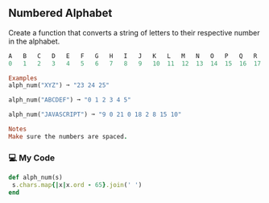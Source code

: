 ## Numbered Alphabet

Create a function that converts a string of letters to their respective number in the alphabet.
```ruby
A	B	C	D	E	F	G	H	I	J	K	L	M	N	O	P	Q	R	S	T	U	V	W	...
0	1	2	3	4	5	6	7	8	9	10	11	12	13	14	15	16	17	18	19	20	21	22	...

Examples
alph_num("XYZ") ➞ "23 24 25"

alph_num("ABCDEF") ➞ "0 1 2 3 4 5"

alph_num("JAVASCRIPT") ➞ "9 0 21 0 18 2 8 15 10"

Notes
Make sure the numbers are spaced.
```
### :computer: My Code
```ruby
def alph_num(s)
 s.chars.map{|x|x.ord - 65}.join(' ')
end
```
